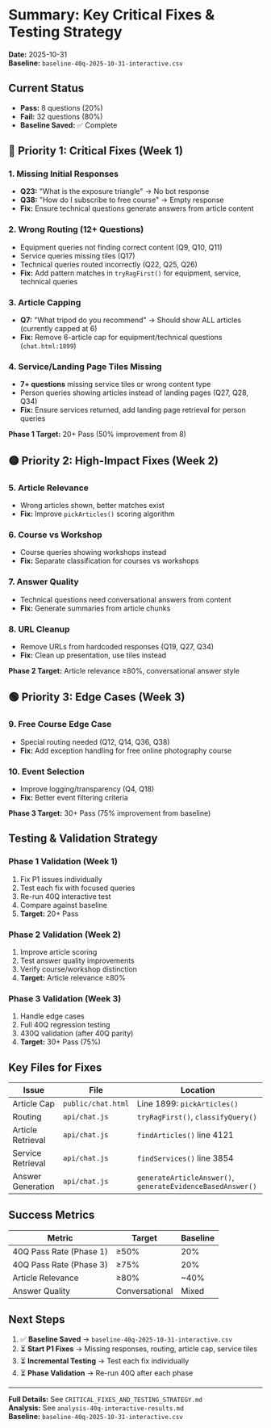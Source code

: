 # Summary: Key Critical Fixes & Testing Strategy
**Date:** 2025-10-31  
**Baseline:** `baseline-40q-2025-10-31-interactive.csv`

## Current Status
- **Pass:** 8 questions (20%)
- **Fail:** 32 questions (80%)
- **Baseline Saved:** ✅ Complete

## 🔴 Priority 1: Critical Fixes (Week 1)

### 1. Missing Initial Responses
- **Q23:** "What is the exposure triangle" → No bot response
- **Q38:** "How do I subscribe to free course" → Empty response
- **Fix:** Ensure technical questions generate answers from article content

### 2. Wrong Routing (12+ Questions)
- Equipment queries not finding correct content (Q9, Q10, Q11)
- Service queries missing tiles (Q17)
- Technical queries routed incorrectly (Q22, Q25, Q26)
- **Fix:** Add pattern matches in `tryRagFirst()` for equipment, service, technical queries

### 3. Article Capping
- **Q7:** "What tripod do you recommend" → Should show ALL articles (currently capped at 6)
- **Fix:** Remove 6-article cap for equipment/technical questions (`chat.html:1899`)

### 4. Service/Landing Page Tiles Missing
- **7+ questions** missing service tiles or wrong content type
- Person queries showing articles instead of landing pages (Q27, Q28, Q34)
- **Fix:** Ensure services returned, add landing page retrieval for person queries

**Phase 1 Target:** 20+ Pass (50% improvement from 8)

## 🟡 Priority 2: High-Impact Fixes (Week 2)

### 5. Article Relevance
- Wrong articles shown, better matches exist
- **Fix:** Improve `pickArticles()` scoring algorithm

### 6. Course vs Workshop
- Course queries showing workshops instead
- **Fix:** Separate classification for courses vs workshops

### 7. Answer Quality
- Technical questions need conversational answers from content
- **Fix:** Generate summaries from article chunks

### 8. URL Cleanup
- Remove URLs from hardcoded responses (Q19, Q27, Q34)
- **Fix:** Clean up presentation, use tiles instead

**Phase 2 Target:** Article relevance ≥80%, conversational answer style

## 🟢 Priority 3: Edge Cases (Week 3)

### 9. Free Course Edge Case
- Special routing needed (Q12, Q14, Q36, Q38)
- **Fix:** Add exception handling for free online photography course

### 10. Event Selection
- Improve logging/transparency (Q4, Q18)
- **Fix:** Better event filtering criteria

**Phase 3 Target:** 30+ Pass (75% improvement from baseline)

## Testing & Validation Strategy

### Phase 1 Validation (Week 1)
1. Fix P1 issues individually
2. Test each fix with focused queries
3. Re-run 40Q interactive test
4. Compare against baseline
5. **Target:** 20+ Pass

### Phase 2 Validation (Week 2)
1. Improve article scoring
2. Test answer quality improvements
3. Verify course/workshop distinction
4. **Target:** Article relevance ≥80%

### Phase 3 Validation (Week 3)
1. Handle edge cases
2. Full 40Q regression testing
3. 430Q validation (after 40Q parity)
4. **Target:** 30+ Pass (75%)

## Key Files for Fixes

| Issue | File | Location |
|-------|------|----------|
| Article Cap | `public/chat.html` | Line 1899: `pickArticles()` |
| Routing | `api/chat.js` | `tryRagFirst()`, `classifyQuery()` |
| Article Retrieval | `api/chat.js` | `findArticles()` line 4121 |
| Service Retrieval | `api/chat.js` | `findServices()` line 3854 |
| Answer Generation | `api/chat.js` | `generateArticleAnswer()`, `generateEvidenceBasedAnswer()` |

## Success Metrics

| Metric | Target | Baseline |
|--------|--------|----------|
| 40Q Pass Rate (Phase 1) | ≥50% | 20% |
| 40Q Pass Rate (Phase 3) | ≥75% | 20% |
| Article Relevance | ≥80% | ~40% |
| Answer Quality | Conversational | Mixed |

## Next Steps

1. ✅ **Baseline Saved** → `baseline-40q-2025-10-31-interactive.csv`
2. ⏳ **Start P1 Fixes** → Missing responses, routing, article cap, service tiles
3. ⏳ **Incremental Testing** → Test each fix individually
4. ⏳ **Phase Validation** → Re-run 40Q after each phase

---

**Full Details:** See `CRITICAL_FIXES_AND_TESTING_STRATEGY.md`  
**Analysis:** See `analysis-40q-interactive-results.md`  
**Baseline:** `baseline-40q-2025-10-31-interactive.csv`

